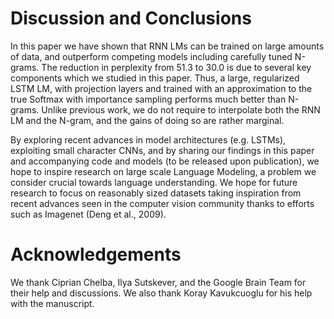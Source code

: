 # Discussion and Conclusions

In this paper we have shown that RNN LMs can be trained on large amounts of data, and outperform competing models including carefully tuned N-grams. The reduction in perplexity from 51.3 to 30.0 is due to several key components which we studied in this paper. Thus, a large, regularized LSTM LM, with projection layers and trained with an approximation to the true Softmax with importance sampling performs much better than N-grams. Unlike previous work, we do not require to interpolate both the RNN LM and the N-gram, and the gains of doing so are rather marginal.

By exploring recent advances in model architectures (e.g. LSTMs), exploiting small character CNNs, and by sharing our findings in this paper and accompanying code and models (to be released upon publication), we hope to inspire research on large scale Language Modeling, a problem we consider crucial towards language understanding. We hope for future research to focus on reasonably sized datasets taking inspiration from recent advances seen in the computer vision community thanks to efforts such as Imagenet (Deng et al., 2009).

# Acknowledgements

We thank Ciprian Chelba, Ilya Sutskever, and the Google Brain Team for their help and discussions. We also thank Koray Kavukcuoglu for his help with the manuscript.
